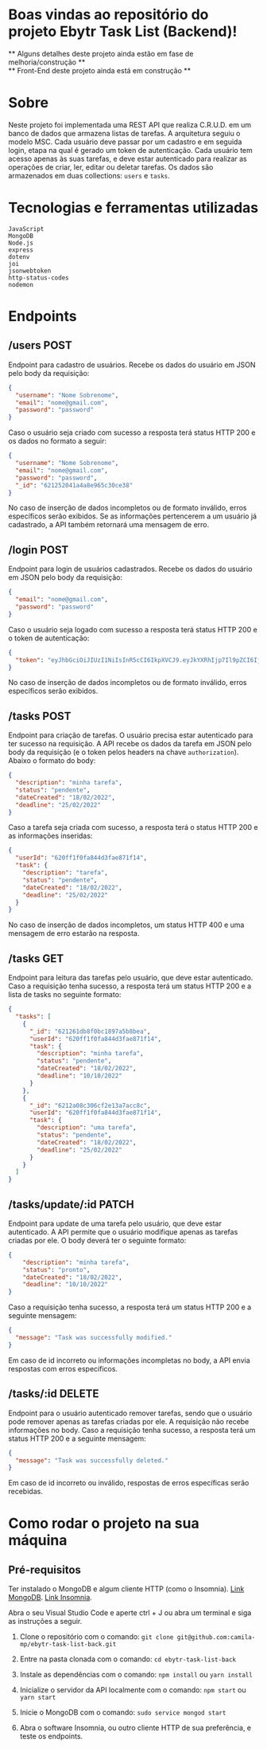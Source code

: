 # Boas vindas ao repositório do projeto Ebytr Task List (Backend)!

** Alguns detalhes deste projeto ainda estão em fase de melhoria/construção ** <br />
** Front-End deste projeto ainda está em construção **

# Sobre

Neste projeto foi implementada uma REST API que realiza C.R.U.D. em um banco de dados que armazena listas de tarefas. A arquitetura seguiu o modelo MSC. Cada usuário deve passar por um cadastro e em seguida login, etapa na qual é gerado um token de autenticação. Cada usuário tem acesso apenas às suas tarefas, e deve estar autenticado para realizar as operações de criar, ler, editar ou deletar tarefas. Os dados são armazenados em duas collections: `users` e `tasks`.

# Tecnologias e ferramentas utilizadas

`JavaScript`\
`MongoDB`\
`Node.js`\
`express`\
`dotenv`\
`joi`\
`jsonwebtoken`\
`http-status-codes`\
`nodemon`

# Endpoints

## /users POST

Endpoint para cadastro de usuários. Recebe os dados do usuário em JSON pelo body da requisição:

```json
{
  "username": "Nome Sobrenome",
  "email": "nome@gmail.com",
  "password": "password"
}
```

Caso o usuário seja criado com sucesso a resposta terá status HTTP 200 e os dados no formato a seguir:

```json
{
  "username": "Nome Sobrenome",
  "email": "nome@gmail.com",
  "password": "password",
  "_id": "621252041a4a8e965c30ce38"
}
```
No caso de inserção de dados incompletos ou de formato inválido, erros específicos serão exibidos. Se as informações pertencerem a um usuário já cadastrado, a API também retornará uma mensagem de erro.

## /login POST

Endpoint para login de usuários cadastrados. Recebe os dados do usuário em JSON pelo body da requisição:

```json
{
  "email": "nome@gmail.com",
  "password": "password"
}
```
Caso o usuário seja logado com sucesso a resposta terá status HTTP 200 e o token de autenticação:

```json
{
  "token": "eyJhbGciOiJIUzI1NiIsInR5cCI6IkpXVCJ9.eyJkYXRhIjp7Il9pZCI6IjYyMGZmMWYwZmE4NDRkM2ZhZTg3MWYxNCIsImVtYWlsIjoiY2FtaWxheEBnbWFpbC5jb20ifSwiaWF0IjoxNjQ1MzcwMzM1LCJleHAiOjE2NDU5NzUxMzV9.RXCBnnPyv30tTapOpsaYNaVXSnJla9vvnApd3QUhQ8g"
}
```
No caso de inserção de dados incompletos ou de formato inválido, erros específicos serão exibidos.

## /tasks POST

Endpoint para criação de tarefas. O usuário precisa estar autenticado para ter sucesso na requisição. A API recebe os dados da tarefa em JSON pelo body da requisição (e o token pelos headers na chave `authorization`). Abaixo o formato do body:

```json
{
  "description": "minha tarefa",
  "status": "pendente",
  "dateCreated": "18/02/2022",
  "deadline": "25/02/2022"
}
```

Caso a tarefa seja criada com sucesso, a resposta terá o status HTTP 200 e as informações inseridas:

```json
{
  "userId": "620ff1f0fa844d3fae871f14",
  "task": {
    "description": "tarefa",
    "status": "pendente",
    "dateCreated": "18/02/2022",
    "deadline": "25/02/2022"
  }
}
```
No caso de inserção de dados incompletos, um status HTTP 400 e uma mensagem de erro estarão na resposta.

## /tasks GET

Endpoint para leitura das tarefas pelo usuário, que deve estar autenticado. Caso a requisição tenha sucesso, a resposta terá um status HTTP 200 e a lista de tasks no seguinte formato:

```json
{
  "tasks": [
    {
      "_id": "621261db8f0bc1897a5b8bea",
      "userId": "620ff1f0fa844d3fae871f14",
      "task": {
        "description": "minha tarefa",
        "status": "pendente",
        "dateCreated": "18/02/2022",
        "deadline": "10/10/2022"
      }
    },
    {
      "_id": "6212a08c306cf2e13a7acc8c",
      "userId": "620ff1f0fa844d3fae871f14",
      "task": {
        "description": "uma tarefa",
        "status": "pendente",
        "dateCreated": "18/02/2022",
        "deadline": "25/02/2022"
      }
    }
  ]
}
```

## /tasks/update/:id PATCH

Endpoint para update de uma tarefa pelo usuário, que deve estar autenticado. A API permite que o usuário modifique apenas as tarefas criadas por ele. O body deverá ter o seguinte formato:

```json
{
	"description": "minha tarefa",
	"status": "pronto",
	"dateCreated": "18/02/2022",
	"deadline": "10/10/2022"
}
```

Caso a requisição tenha sucesso, a resposta terá um status HTTP 200 e a seguinte mensagem:

```json
{
  "message": "Task was successfully modified."
}
```
Em caso de id incorreto ou informações incompletas no body, a API envia respostas com erros específicos.

## /tasks/:id DELETE

Endpoint para o usuário autenticado remover tarefas, sendo que o usuário pode remover apenas as tarefas criadas por ele. A requisição não recebe informações no body. Caso a requisição tenha sucesso, a resposta terá um status HTTP 200 e a seguinte mensagem:

```json
{
  "message": "Task was successfully deleted."
}
```
Em caso de id incorreto ou inválido, respostas de erros específicas serão recebidas.

# Como rodar o projeto na sua máquina

## Pré-requisitos

Ter instalado o MongoDB e algum cliente HTTP (como o Insomnia).
<a href="https://docs.mongodb.com/manual/administration/install-community/">Link MongoDB</a>.
<a href="https://insomnia.rest/download">Link Insomnia</a>.

Abra o seu Visual Studio Code e aperte ctrl + J ou abra um terminal e siga as instruções a seguir.

1. Clone o repositório com o comando:
`git clone git@github.com:camila-mp/ebytr-task-list-back.git`

2. Entre na pasta clonada com o comando:
`cd ebytr-task-list-back`

3. Instale as dependências com o comando:
`npm install` ou `yarn install`

4. Inicialize o servidor da API localmente com o comando:
`npm start` ou `yarn start`

5. Inicie o MongoDB com o comando:
`sudo service mongod start`

6. Abra o software Insomnia, ou outro cliente HTTP de sua preferência, e teste os endpoints.
